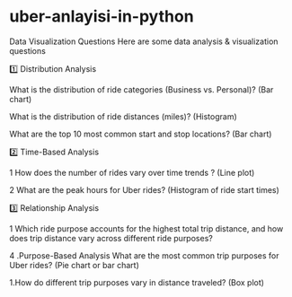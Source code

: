 # uber-anlayisi-in-python

Data Visualization Questions
Here are some data analysis & visualization questions 

1️⃣ Distribution Analysis

What is the distribution of ride categories (Business vs. Personal)? (Bar chart)

What is the distribution of ride distances (miles)? (Histogram)

What are the top 10 most common start and stop locations? (Bar chart)

2️⃣ Time-Based Analysis

 1 How does the number of rides vary over time trends ? (Line plot)

2 What are the peak hours for Uber rides? (Histogram of ride start times)

3️⃣ Relationship Analysis

1 Which ride purpose accounts for the highest total trip distance, and how does trip distance vary across different ride purposes?

4 .Purpose-Based Analysis What are the most common trip purposes for Uber rides? (Pie chart or bar chart)

1.How do different trip purposes vary in distance traveled? (Box plot)
